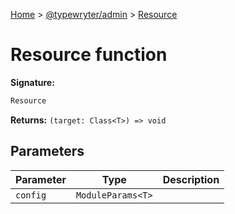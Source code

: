 [Home](./index) &gt; [@typewryter/admin](./admin.md) &gt; [Resource](./admin.resource.md)

# Resource function


**Signature:**
```javascript
Resource
```
**Returns:** `(target: Class<T>) => void`

## Parameters

|  Parameter | Type | Description |
|  --- | --- | --- |
|  `config` | `ModuleParams<T>` |  |

